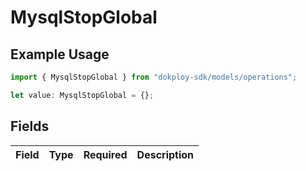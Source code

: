 # MysqlStopGlobal

## Example Usage

```typescript
import { MysqlStopGlobal } from "dokploy-sdk/models/operations";

let value: MysqlStopGlobal = {};
```

## Fields

| Field       | Type        | Required    | Description |
| ----------- | ----------- | ----------- | ----------- |